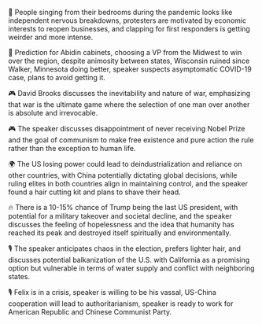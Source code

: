 👀 People singing from their bedrooms during the pandemic looks like independent nervous breakdowns, protesters are motivated by economic interests to reopen businesses, and clapping for first responders is getting weirder and more intense.

📝 Prediction for Abidin cabinets, choosing a VP from the Midwest to win over the region, despite animosity between states, Wisconsin ruined since Walker, Minnesota doing better, speaker suspects asymptomatic COVID-19 case, plans to avoid getting it.

🎮 David Brooks discusses the inevitability and nature of war, emphasizing that war is the ultimate game where the selection of one man over another is absolute and irrevocable.

🎮 The speaker discusses disappointment of never receiving Nobel Prize and the goal of communism to make free existence and pure action the rule rather than the exception to human life.

🌍 The US losing power could lead to deindustrialization and reliance on other countries, with China potentially dictating global decisions, while ruling elites in both countries align in maintaining control, and the speaker found a hair cutting kit and plans to shave their head.

🔥 There is a 10-15% chance of Trump being the last US president, with potential for a military takeover and societal decline, and the speaker discusses the feeling of hopelessness and the idea that humanity has reached its peak and destroyed itself spiritually and environmentally.

🎙️ The speaker anticipates chaos in the election, prefers lighter hair, and discusses potential balkanization of the U.S. with California as a promising option but vulnerable in terms of water supply and conflict with neighboring states.

🎙 Felix is in a crisis, speaker is willing to be his vassal, US-China cooperation will lead to authoritarianism, speaker is ready to work for American Republic and Chinese Communist Party.

